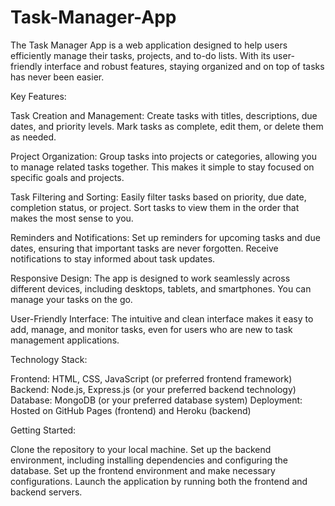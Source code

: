 # Task-Manager-App

The Task Manager App is a web application designed to help users efficiently manage their tasks, projects, and to-do lists. With its user-friendly interface and robust features, staying organized and on top of tasks has never been easier.

Key Features:

Task Creation and Management: Create tasks with titles, descriptions, due dates, and priority levels. Mark tasks as complete, edit them, or delete them as needed.

Project Organization: Group tasks into projects or categories, allowing you to manage related tasks together. This makes it simple to stay focused on specific goals and projects.

Task Filtering and Sorting: Easily filter tasks based on priority, due date, completion status, or project. Sort tasks to view them in the order that makes the most sense to you.

Reminders and Notifications: Set up reminders for upcoming tasks and due dates, ensuring that important tasks are never forgotten. Receive notifications to stay informed about task updates.

Responsive Design: The app is designed to work seamlessly across different devices, including desktops, tablets, and smartphones. You can manage your tasks on the go.

User-Friendly Interface: The intuitive and clean interface makes it easy to add, manage, and monitor tasks, even for users who are new to task management applications.

Technology Stack:

Frontend: HTML, CSS, JavaScript (or preferred frontend framework)
Backend: Node.js, Express.js (or your preferred backend technology)
Database: MongoDB (or your preferred database system)
Deployment: Hosted on GitHub Pages (frontend) and Heroku (backend)

Getting Started:

Clone the repository to your local machine.
Set up the backend environment, including installing dependencies and configuring the database.
Set up the frontend environment and make necessary configurations.
Launch the application by running both the frontend and backend servers.
